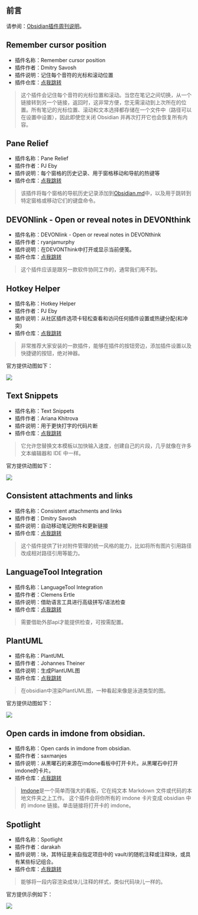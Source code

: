 ## 前言

请参阅：[Obsidian插件周刊说明](https://wiki.eryajf.net/pages/bcc523/)。

## Remember cursor position

- 插件名称：Remember cursor position
- 插件作者：Dmitry Savosh
- 插件说明：记住每个音符的光标和滚动位置
- 插件仓库：[点我跳转](https://github.com/derwish-pro/obsidian-remember-cursor-position)

>这个插件会记住每个音符的光标位置和滚动。当您在笔记之间切换，从一个链接转到另一个链接，返回时，这非常方便，您无需滚动到上次所在的位置。所有笔记的光标位置、滚动和文本选择都存储在一个文件中（路径可以在设置中设置），因此即使您关闭 Obsidian 并再次打开它也会恢复所有内容。

## Pane Relief

- 插件名称：Pane Relief
- 插件作者：PJ Eby
- 插件说明：每个窗格的历史记录、用于窗格移动和导航的热键等
- 插件仓库：[点我跳转](https://github.com/pjeby/pane-relief)

>该插件将每个窗格的导航历史记录添加到[Obsidian.md](https://obsidian.md/)中，以及用于跳转到特定窗格或移动它们的键盘命令。

## DEVONlink - Open or reveal notes in DEVONthink

- 插件名称：DEVONlink - Open or reveal notes in DEVONthink
- 插件作者：ryanjamurphy
- 插件说明：在DEVONThink中打开或显示当前便笺。
- 插件仓库：[点我跳转](https://github.com/ryanjamurphy/DEVONlink-obsidian)

>这个插件应该是跟另一款软件协同工作的，通常我们用不到。

## Hotkey Helper

- 插件名称：Hotkey Helper
- 插件作者：PJ Eby
- 插件说明：从社区插件选项卡轻松查看和访问任何插件设置或热键分配(和冲突)
- 插件仓库：[点我跳转](https://github.com/pjeby/hotkey-helper)

>非常推荐大家安装的一款插件，能够在插件的按钮旁边，添加插件设置以及快捷键的按钮，绝对神器。

官方提供动图如下：

![](http://t.eryajf.net/imgs/2022/01/5882e8a26e8a8268.gif)

## Text Snippets

- 插件名称：Text Snippets
- 插件作者：Ariana Khitrova
- 插件说明：用于更快打字的代码片断
- 插件仓库：[点我跳转](https://github.com/ArianaKhit/text-snippets-obsidian)

>它允许您替换文本模板以加快输入速度，创建自己的片段，几乎就像在许多文本编辑器和 IDE 中一样。

官方提供动图如下： 

![](http://t.eryajf.net/imgs/2022/01/ca78f7ea78e68eb1.gif)

## Consistent attachments and links

- 插件名称：Consistent attachments and links
- 插件作者：Dmitry Savosh
- 插件说明：自动移动笔记附件和更新链接
- 插件仓库：[点我跳转](https://github.com/derwish-pro/obsidian-consistent-attachments-and-links)

>这个插件提供了针对附件管理的统一风格的能力，比如将所有图片引用路径改成相对路径引用等能力。

## LanguageTool Integration

- 插件名称：LanguageTool Integration
- 插件作者：Clemens Ertle
- 插件说明：借助语言工具进行高级拼写/语法检查
- 插件仓库：[点我跳转](https://github.com/Clemens-E/obsidian-languagetool-plugin)

>需要借助外部api才能提供检查，可按需配置。

## PlantUML

- 插件名称：PlantUML
- 插件作者：Johannes Theiner
- 插件说明：生成PlantUML图
- 插件仓库：[点我跳转](https://github.com/joethei/obsidian-plantuml)

>在obsidian中渲染PlantUML图，一种看起来像是泳道类型的图。

官方提供动图如下： 

![](http://t.eryajf.net/imgs/2022/01/f60e78e4fd8fd5da.gif)

## Open cards in imdone from obsidian.

- 插件名称：Open cards in imdone from obsidian.
- 插件作者：saxmanjes
- 插件说明：从黑曜石的来源在imdone看板中打开卡片。从黑曜石中打开imdone的卡片。
- 插件仓库：[点我跳转](https://github.com/imdone/imdone-obsidian-plugin)

>[Imdone](https://imdone.io/)是一个简单而强大的看板，它在纯文本 Markdown 文件或代码的本地文件夹之上工作。
>这个插件会将你所有的 imdone 卡片变成 obsidian 中的 imdone 链接。单击链接将打开卡的 imdone。


## Spotlight

- 插件名称：Spotlight
- 插件作者：darakah
- 插件说明：块，其特征是来自指定项目中的 vault/的随机注释或注释块，或具有某些标记组合。
- 插件仓库：[点我跳转](https://github.com/Darakah/obsidian-spotlight)

>能够将一段内容渲染成块儿注释的样式，类似代码块儿一样的。

官方提供示例如下： 

![](http://t.eryajf.net/imgs/2022/01/bfed556fd8f68ae9.png)
